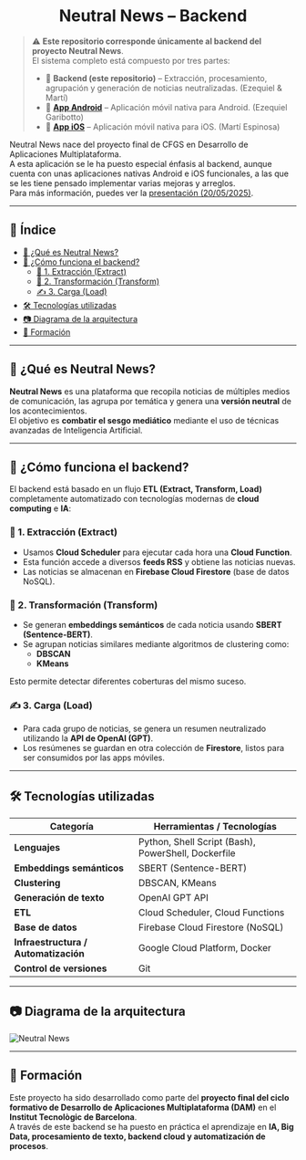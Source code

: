 <h1 align="center">Neutral News – Backend</h1>

> ⚠️ **Este repositorio corresponde únicamente al backend del proyecto Neutral News**.  
> El sistema completo está compuesto por tres partes:
>
> - 📡 **Backend (este repositorio)** – Extracción, procesamiento, agrupación y generación de noticias neutralizadas. (Ezequiel & Martí)  
> - 📱 [**App Android**](https://github.com/EzequielGaribotto/neutral-news-android) – Aplicación móvil nativa para Android. (Ezequiel Garibotto)  
> - 🍎 [**App iOS**](https://github.com/martiespinosa/neutral-news) – Aplicación móvil nativa para iOS. (Martí Espinosa)

Neutral News nace del proyecto final de CFGS en Desarrollo de Aplicaciones Multiplataforma.  
A esta aplicación se le ha puesto especial énfasis al backend, aunque cuenta con unas aplicaciones nativas Android e iOS funcionales, a las que se les tiene pensado implementar varias mejoras y arreglos.  
Para más información, puedes ver la [presentación (20/05/2025)](https://www.canva.com/design/DAGniT2itZA/xQ5kseKfUXHrKU7Y1SUJ8Q/view?utm_content=DAGniT2itZA&utm_campaign=designshare&utm_medium=link2&utm_source=uniquelinks&utlId=he99b512169).

---

## 📑 Índice

- [📰 ¿Qué es Neutral News?](#-qué-es-neutral-news)
- [🚀 ¿Cómo funciona el backend?](#-cómo-funciona-el-backend)
  - [🔄 1. Extracción (Extract)](#-1-extracción-extract)
  - [🧠 2. Transformación (Transform)](#-2-transformación-transform)
  - [✍️ 3. Carga (Load)](#-3-carga-load)
- [🛠️ Tecnologías utilizadas](#️-tecnologías-utilizadas)
- [📷 Diagrama de la arquitectura](#-diagrama-de-la-arquitectura)
- [📍 Formación](#-formación)

---

## 📰 ¿Qué es Neutral News?

**Neutral News** es una plataforma que recopila noticias de múltiples medios de comunicación, las agrupa por temática y genera una **versión neutral** de los acontecimientos.  
El objetivo es **combatir el sesgo mediático** mediante el uso de técnicas avanzadas de Inteligencia Artificial.

---

## 🚀 ¿Cómo funciona el backend?

El backend está basado en un flujo **ETL (Extract, Transform, Load)** completamente automatizado con tecnologías modernas de **cloud computing** e **IA**:

### 🔄 1. Extracción (Extract)

- Usamos **Cloud Scheduler** para ejecutar cada hora una **Cloud Function**.
- Esta función accede a diversos **feeds RSS** y obtiene las noticias nuevas.
- Las noticias se almacenan en **Firebase Cloud Firestore** (base de datos NoSQL).

### 🧠 2. Transformación (Transform)

- Se generan **embeddings semánticos** de cada noticia usando **SBERT (Sentence-BERT)**.
- Se agrupan noticias similares mediante algoritmos de clustering como:
  - **DBSCAN**
  - **KMeans**

Esto permite detectar diferentes coberturas del mismo suceso.

### ✍️ 3. Carga (Load)

- Para cada grupo de noticias, se genera un resumen neutralizado utilizando la **API de OpenAI (GPT)**.
- Los resúmenes se guardan en otra colección de **Firestore**, listos para ser consumidos por las apps móviles.

---

## 🛠️ Tecnologías utilizadas

| Categoría                         | Herramientas / Tecnologías                                                       |
|----------------------------------|----------------------------------------------------------------------------------|
| **Lenguajes**                    | Python, Shell Script (Bash), PowerShell, Dockerfile                             |
| **Embeddings semánticos**        | SBERT (Sentence-BERT)                                                            |
| **Clustering**                   | DBSCAN, KMeans                                                                   |
| **Generación de texto**          | OpenAI GPT API                                                                   |
| **ETL**                          | Cloud Scheduler, Cloud Functions                                                 |
| **Base de datos**                | Firebase Cloud Firestore (NoSQL)                                                 |
| **Infraestructura / Automatización** | Google Cloud Platform, Docker                                                  |
| **Control de versiones**         | Git                                                                              |

---

## 📷 Diagrama de la arquitectura

![Neutral News](https://github.com/user-attachments/assets/e169886a-4081-4ac6-990f-2238d3097141)

---

## 📍 Formación

Este proyecto ha sido desarrollado como parte del **proyecto final del ciclo formativo de Desarrollo de Aplicaciones Multiplataforma (DAM)** en el **Institut Tecnològic de Barcelona**.  
A través de este backend se ha puesto en práctica el aprendizaje en **IA, Big Data, procesamiento de texto, backend cloud y automatización de procesos**.
